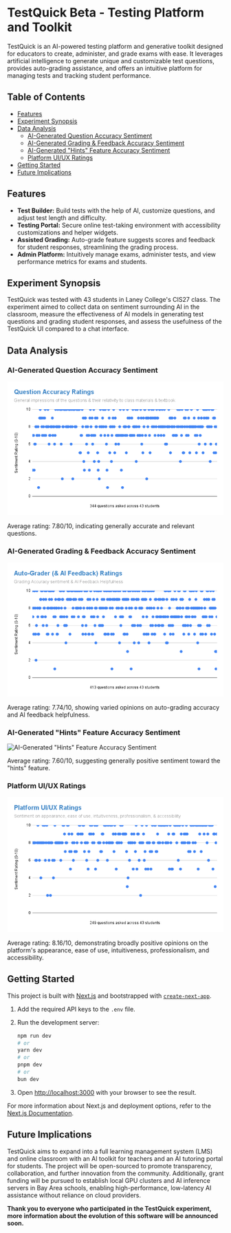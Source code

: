 # TestQuick Beta - Testing Platform and Toolkit

TestQuick is an AI-powered testing platform and generative toolkit designed for educators to create, administer, and grade exams with ease. It leverages artificial intelligence to generate unique and customizable test questions, provides auto-grading assistance, and offers an intuitive platform for managing tests and tracking student performance.

## Table of Contents

- [Features](#features)
- [Experiment Synopsis](#experiment-synopsis)
- [Data Analysis](#data-analysis)
  - [AI-Generated Question Accuracy Sentiment](#ai-generated-question-accuracy-sentiment)
  - [AI-Generated Grading & Feedback Accuracy Sentiment](#ai-generated-grading--feedback-accuracy-sentiment)
  - [AI-Generated "Hints" Feature Accuracy Sentiment](#ai-generated-hints-feature-accuracy-sentiment)
  - [Platform UI/UX Ratings](#platform-uiux-ratings)
- [Getting Started](#getting-started)
- [Future Implications](#future-implications)

## Features

- **Test Builder:** Build tests with the help of AI, customize questions, and adjust test length and difficulty.
- **Testing Portal:** Secure online test-taking environment with accessibility customizations and helper widgets.
- **Assisted Grading:** Auto-grade feature suggests scores and feedback for student responses, streamlining the grading process.
- **Admin Platform:** Intuitively manage exams, administer tests, and view performance metrics for exams and students.

## Experiment Synopsis

TestQuick was tested with 43 students in Laney College's CIS27 class. The experiment aimed to collect data on sentiment surrounding AI in the classroom, measure the effectiveness of AI models in generating test questions and grading student responses, and assess the usefulness of the TestQuick UI compared to a chat interface.

## Data Analysis

### AI-Generated Question Accuracy Sentiment
![AI-Generated Question Accuracy Sentiment](/public/Question_Accuracy_Ratings.png)

Average rating: 7.80/10, indicating generally accurate and relevant questions.

### AI-Generated Grading & Feedback Accuracy Sentiment
![AI-Generated Grading & Feedback Accuracy Sentiment](/public/Auto-Grader_Ratings.png)

Average rating: 7.74/10, showing varied opinions on auto-grading accuracy and AI feedback helpfulness.

### AI-Generated "Hints" Feature Accuracy Sentiment
![AI-Generated "Hints" Feature Accuracy Sentiment](/public/AI_Hints_Feature_Ratings.png)

Average rating: 7.60/10, suggesting generally positive sentiment toward the "hints" feature.

### Platform UI/UX Ratings
![Platform UI/UX Ratings](/public/Platform_UI_UX_Ratings.png)

Average rating: 8.16/10, demonstrating broadly positive opinions on the platform's appearance, ease of use, intuitiveness, professionalism, and accessibility.

## Getting Started

This project is built with [Next.js](https://nextjs.org/) and bootstrapped with [`create-next-app`](https://github.com/vercel/next.js/tree/canary/packages/create-next-app).

1. Add the required API keys to the `.env` file.

2. Run the development server:

   ```bash
   npm run dev
   # or
   yarn dev
   # or
   pnpm dev
   # or
   bun dev
   ```

3. Open [http://localhost:3000](http://localhost:3000) with your browser to see the result.

For more information about Next.js and deployment options, refer to the [Next.js Documentation](https://nextjs.org/docs).

## Future Implications

TestQuick aims to expand into a full learning management system (LMS) and online classroom with an AI toolkit for teachers and an AI tutoring portal for students. The project will be open-sourced to promote transparency, collaboration, and further innovation from the community. Additionally, grant funding will be pursued to establish local GPU clusters and AI inference servers in Bay Area schools, enabling high-performance, low-latency AI assistance without reliance on cloud providers.

**Thank you to everyone who participated in the TestQuick experiment, more information about the evolution of this software will be announced soon.**